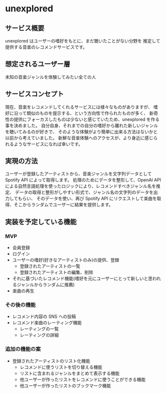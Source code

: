 # unexplored

## サービス概要

unexplored はユーザーの嗜好をもとに、まだ聴いたことがない分野を
推定して提供する音楽のレコメンドサービスです。

## 想定されるユーザー層

未知の音楽ジャンルを体験してみたい全ての人

## サービスコンセプト

現在、音楽をレコメンドしてくれるサービスには様々なものがありますが、
嗜好に沿って類似のものを提示する、という方向性で作られたものが多く、
新奇性の提供にフォーカスしたものは少ないと感じていたため、unexplored を作る事を決めました。
自分自身、それまでの自分の嗜好から離れた新しいジャンルを聴いてみるのが好きで、
そのような体験がより簡単に出来る方法はないかと以前から考えていました。
新鮮な音楽体験へのアクセスが、より身近に感じられるようなサービスになれば幸いです。

## 実現の方法

ユーザーが登録したアーティストから、音楽ジャンルを文字列データとして Spotify API によって取得します。
処理のためにデータを整形して、OpenAI API による自然言語処理を使ったロジックにより、レコメンドすべきジャンル名を推定、
データの取得と整形がしやすい形式で、ジャンル名の文字列のデータを出力してもらい、
そのデータを使い、再び Spotify API にリクエストして楽曲を取得、そこからランダムでユーザーに結果を提供します。

## 実装を予定している機能

### MVP

- 会員登録
- ログイン
- ユーザーの嗜好(好きなアーティストのみ)の提供、登録
  - 登録されたアーティストの一覧
  - 登録されたアーティストの編集、削除
- それに基づいたレコメンド機能(嗜好を元にユーザーにとって新しいと思われるジャンルからランダムに推薦)
- 楽曲の再生

### その後の機能

- レコメンド内容の SNS への投稿
- レコメンド楽曲のレーティング機能
  - レーティングの一覧
  - レーティングの詳細

### 追加の機能の案

- 登録されたアーティストのリスト化機能
  - レコメンドに使うリストを切り替える機能
  - リストに含まれるジャンルをまとめて表示する機能
  - 他ユーザーが作ったリストをレコメンドに使うことができる機能
  - 他ユーザーが作ったリストのブックマーク機能
